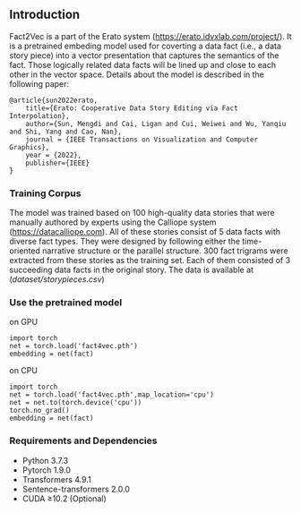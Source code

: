 ## Introduction
Fact2Vec is a part of the Erato system (https://erato.idvxlab.com/project/). It is a pretrained embeding model used for coverting a data fact (i.e., a data story piece) into a vector presentation that captures the semantics of the fact. Those logically related data facts will be lined up and close to each other in the vector space. Details about the model is described in the following paper: 

```
@article{sun2022erato,
    title={Erato: Cooperative Data Story Editing via Fact Interpolation},
    author={Sun, Mengdi and Cai, Ligan and Cui, Weiwei and Wu, Yanqiu and Shi, Yang and Cao, Nan},
    journal = {IEEE Transactions on Visualization and Computer Graphics},
    year = {2022},
    publisher={IEEE}
}
```

### Training Corpus 
The model was trained based on 100 high-quality data stories that were manually authored by experts using the Calliope system (https://datacalliope.com). All of these stories consist of 5 data facts with diverse fact types. They were designed by following either the time-oriented narrative structure or the parallel structure. 300 fact trigrams were extracted from these stories as the training set. Each of them consisted of 3 succeeding data facts in the original story. The data is available at (_dataset/storypieces.csv_)

### Use the pretrained model
on GPU
```
import torch
net = torch.load('fact4vec.pth')
embedding = net(fact)
```

on CPU
```
import torch
net = torch.load('fact4vec.pth',map_location='cpu')
net = net.to(torch.device('cpu'))
torch.no_grad()
embedding = net(fact)
```

### Requirements and Dependencies
- Python 3.7.3
- Pytorch 1.9.0
- Transformers 4.9.1
- Sentence-transformers 2.0.0
- CUDA ≥10.2 (Optional)


